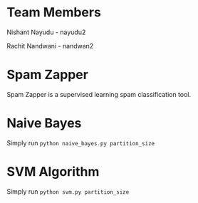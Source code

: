 # Team Members

Nishant Nayudu - nayudu2

Rachit Nandwani - nandwan2

# Spam Zapper

Spam Zapper is a supervised learning spam classification tool.

# Naive Bayes

Simply run `python naive_bayes.py partition_size`

# SVM Algorithm

Simply run `python svm.py partition_size`
